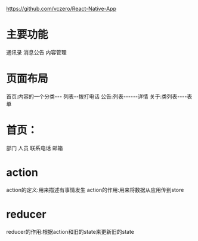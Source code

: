 https://github.com/vczero/React-Native-App
# 主要功能
通讯录
消息公告
内容管理

# 页面布局

首页:内容的一个分类--- 列表--拨打电话
公告:列表------详情
关于:类列表----表单


# 首页：

部门
人员
联系电话
邮箱

# action
action的定义:用来描述有事情发生
action的作用:用来将数据从应用传到store
# reducer
reducer的作用:根据action和旧的state来更新旧的state